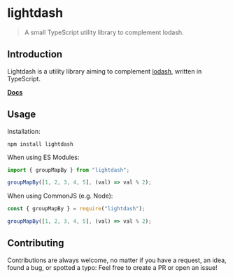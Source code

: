 # lightdash

> A small TypeScript utility library to complement lodash.

## Introduction

Lightdash is a utility library aiming to complement [lodash](https://lodash.com/),
written in TypeScript.

**[Docs](https://felixrilling.github.io/lightdash/)**

## Usage

Installation:

```shell
npm install lightdash
```

When using ES Modules:

```typescript
import { groupMapBy } from "lightdash";

groupMapBy([1, 2, 3, 4, 5], (val) => val % 2);
```

When using CommonJS (e.g. Node):

```typescript
const { groupMapBy } = require("lightdash");

groupMapBy([1, 2, 3, 4, 5], (val) => val % 2);
```

## Contributing

Contributions are always welcome, no matter if you have a request, an idea, found a bug, or spotted a typo: Feel free to create a PR or open an issue!
